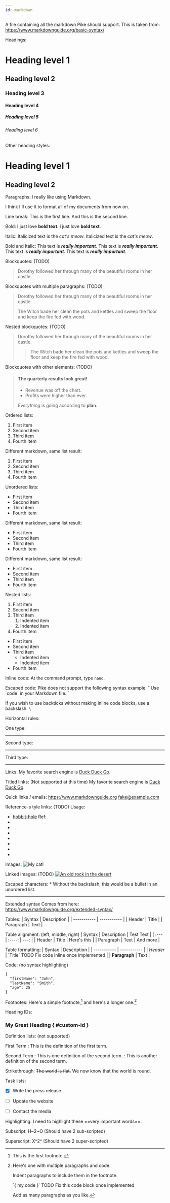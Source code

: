 ```yaml
---
id: markdown
---
```


A file containing all the markdown Pike should support.
This is taken from: https://www.markdownguide.org/basic-syntax/

Headings:

# Heading level 1
## Heading level 2
### Heading level 3
#### Heading level 4 
##### Heading level 5 
###### Heading level 6


Other heading styles:

Heading level 1
===============

Heading level 2
---------------



Paragraphs:
I really like using Markdown.

I think I'll use it to format all of my documents from now on. 


Line break:
This is the first line.
And this is the second line. 

Bold:
I just love **bold text**.
I just love __bold text__.


Italic:
Italicized text is the *cat's meow*.
Italicized text is the _cat's meow_.


Bold and Italic:
This text is ***really important***.
This text is ___really important___.
This text is __*really important*__.
This text is **_really important_**.


Blockquotes: (TODO)
> Dorothy followed her through many of the beautiful rooms in her castle.


Blockquotes with multiple paragraphs: (TODO)
> Dorothy followed her through many of the beautiful rooms in her castle.
>
> The Witch bade her clean the pots and kettles and sweep the floor and keep the fire fed with wood.


Nested blockquotes: (TODO)
> Dorothy followed her through many of the beautiful rooms in her castle.
>
>> The Witch bade her clean the pots and kettles and sweep the floor and keep the fire fed with wood.


Blockquotes with other elements: (TODO)
> #### The quarterly results look great!
>
> - Revenue was off the chart.
> - Profits were higher than ever.
>
>  *Everything* is going according to **plan**.


Ordered lists:
1. First item
2. Second item
3. Third item
4. Fourth item 

Different markdown, same list result:
1. First item
1. Second item
1. Third item
1. Fourth item


Unordered lists:
- First item
- Second item
- Third item
- Fourth item 

Different markdown, same list result:
* First item
* Second item
* Third item
* Fourth item 

Different markdown, same list result:
+ First item
+ Second item
+ Third item
+ Fourth item 


Nested lists:
1. First item
2. Second item
3. Third item
    1. Indented item
    2. Indented item
4. Fourth item 

- First item
- Second item
- Third item
  - Indented item
  - Indented item
- Fourth item 


Inline code:
At the command prompt, type `nano`.


Escaped code:
Pike does not support the following syntax example:
\`\`Use \`code\` in your Markdown file.\`\`

If you wish to use backticks without making inline code blocks, use a backslash. `\`


Horizontal rules:

One type:

---

Second type:

***

Third type:

___


Links:
My favorite search engine is [Duck Duck Go](https://duckduckgo.com).


Titled links: (Not supported at this time)
My favorite search engine is [Duck Duck Go](https://duckduckgo.com "The best search engine for privacy").


Quick links / emails:
<https://www.markdownguide.org>
<fake@example.com>


Reference-s tyle links: (TODO)
Usage:
- [hobbit-hole][1]
Ref:
- [1]: https://en.wikipedia.org/wiki/Hobbit#Lifestyle
- [1]: https://en.wikipedia.org/wiki/Hobbit#Lifestyle "Hobbit lifestyles"
- [1]: https://en.wikipedia.org/wiki/Hobbit#Lifestyle 'Hobbit lifestyles'
- [1]: https://en.wikipedia.org/wiki/Hobbit#Lifestyle (Hobbit lifestyles)
- [1]: <https://en.wikipedia.org/wiki/Hobbit#Lifestyle> "Hobbit lifestyles"
- [1]: <https://en.wikipedia.org/wiki/Hobbit#Lifestyle> 'Hobbit lifestyles'
- [1]: <https://en.wikipedia.org/wiki/Hobbit#Lifestyle> (Hobbit lifestyles)


Images:
![My cat!](/images/cat.jpg "Its my cat")


Linked images: (TODO)
[![An old rock in the desert](/assets/images/shiprock.jpg "Shiprock, New Mexico by Beau Rogers")](https://www.flickr.com/photos/beaurogers/31833779864/in/photolist-Qv3rFw-34mt9F-a9Cmfy-5Ha3Zi-9msKdv-o3hgjr-hWpUte-4WMsJ1-KUQ8N-deshUb-vssBD-6CQci6-8AFCiD-zsJWT-nNfsgB-dPDwZJ-bn9JGn-5HtSXY-6CUhAL-a4UTXB-ugPum-KUPSo-fBLNm-6CUmpy-4WMsc9-8a7D3T-83KJev-6CQ2bK-nNusHJ-a78rQH-nw3NvT-7aq2qf-8wwBso-3nNceh-ugSKP-4mh4kh-bbeeqH-a7biME-q3PtTf-brFpgb-cg38zw-bXMZc-nJPELD-f58Lmo-bXMYG-bz8AAi-bxNtNT-bXMYi-bXMY6-bXMYv)


Escaped characters:
\* Without the backslash, this would be a bullet in an unordered list.

---

Extended syntax
Comes from here: https://www.markdownguide.org/extended-syntax/

Tables:
| Syntax      | Description |
| ----------- | ----------- |
| Header      | Title       |
| Paragraph   | Text        |

Table alignment: (left, middle, right)
| Syntax      | Description | Test Text     |
| :---        |    :----:   |          ---: |
| Header      | Title       | Here's this   |
| Paragraph   | Text        | And more      |

Table formatting:
| Syntax      | Description |
| ----------- | ----------- |
| *Header*    | \`Title\` TODO Fix code inline once implemented     |
| **Paragraph**   | Text        |


Code: (no syntax highlighting)
```
{
  "firstName": "John",
  "lastName": "Smith",
  "age": 25
}
```


Footnotes:
Here's a simple footnote,[^1] and here's a longer one.[^bignote]

[^1]: This is the first footnote.

[^bignote]: Here's one with multiple paragraphs and code.

    Indent paragraphs to include them in the footnote.

    \`{ my code }\` TODO Fix this code block once implemented

    Add as many paragraphs as you like.


Heading IDs:
### My Great Heading { #custom-id }

Definition lists: (not supported)

First Term
: This is the definition of the first term.

Second Term
: This is one definition of the second term.
: This is another definition of the second term.


Strikethrough:
~~The world is flat.~~ We now know that the world is round.


Task lists:
- [x] Write the press release
- [ ] Update the website
- [ ] Contact the media


Highlighting:
I need to highlight these ==very important words==.


Subscript:
H~2~O (Should have 2 sub-scripted)

Superscript:
X^2^ (Should have 2 super-scripted)